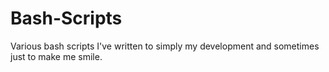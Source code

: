 Bash-Scripts
============

Various bash scripts I've written to simply my development and sometimes just to make me smile.
